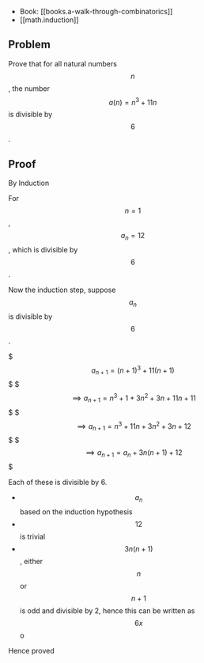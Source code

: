 
* Book: [[books.a-walk-through-combinatorics]]
* [[math.induction]]

## Problem

Prove that for all natural numbers $$n$$, the number $$a(n) = n^3 + 11n$$ is divisible by $$6$$.

## Proof

By Induction

For $$n = 1$$, $$a_n = 12$$, which is divisible by $$6$$.

Now the induction step, suppose $$a_n$$ is divisible by $$6$$.

$$$
a_{n+1} = (n+1)^3 + 11(n + 1)
$$$
$$$
\implies a_{n+1} =  n^3 + 1 + 3n^2+3n + 11n + 11
$$$
$$$
\implies a_{n+1} = n^3 + 11n + 3n^2 + 3n + 12
$$$
$$$
\implies a_{n+1}= a_n + 3n(n+1) + 12
$$$

Each of these is divisible by 6.

* $$a_n$$ based on the induction hypothesis
* $$12$$ is trivial
* $$3n(n+1)$$, either $$n$$ or $$n+1$$ is odd and divisible by 2, hence this can be written as $$6x$$o

Hence proved
